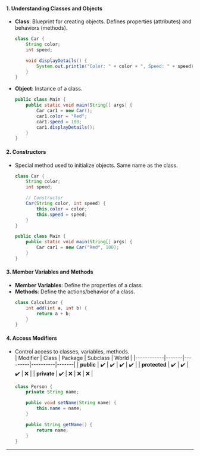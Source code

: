 
#### **1. Understanding Classes and Objects**  
- **Class**: Blueprint for creating objects. Defines properties (attributes) and behaviors (methods).  
  ```java
  class Car {
      String color;
      int speed;

      void displayDetails() {
          System.out.println("Color: " + color + ", Speed: " + speed);
      }
  }
  ```
- **Object**: Instance of a class.  
  ```java
  public class Main {
      public static void main(String[] args) {
          Car car1 = new Car();
          car1.color = "Red";
          car1.speed = 100;
          car1.displayDetails();
      }
  }
  ```

#### **2. Constructors**  
- Special method used to initialize objects. Same name as the class.  
  ```java
  class Car {
      String color;
      int speed;

      // Constructor
      Car(String color, int speed) {
          this.color = color;
          this.speed = speed;
      }
  }

  public class Main {
      public static void main(String[] args) {
          Car car1 = new Car("Red", 100);
      }
  }
  ```

#### **3. Member Variables and Methods**  
- **Member Variables**: Define the properties of a class.  
- **Methods**: Define the actions/behavior of a class.  
  ```java
  class Calculator {
      int add(int a, int b) {
          return a + b;
      }
  }
  ```

#### **4. Access Modifiers**  
- Control access to classes, variables, methods.  
  | Modifier   | Class | Package | Subclass | World |
  |------------|-------|---------|----------|-------|
  | **public** | ✔️    | ✔️      | ✔️       | ✔️    |
  | **protected** | ✔️    | ✔️      | ✔️       | ❌    |
  | **private** | ✔️    | ❌      | ❌       | ❌    |

  ```java
  class Person {
      private String name;

      public void setName(String name) {
          this.name = name;
      }

      public String getName() {
          return name;
      }
  }
  ```

---
